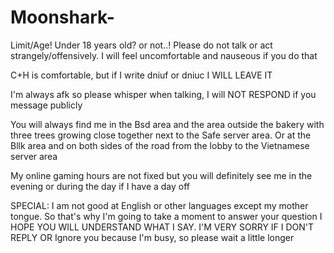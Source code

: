 # Moonshark-
Limit/Age! Under 18 years old? or not..! Please do not talk or act strangely/offensively. I will feel uncomfortable and nauseous if you do that  

C+H is comfortable, but if I write dniuf or dniuc I WILL LEAVE IT 

I'm always afk so please whisper when talking, I will NOT RESPOND if you message publicly

You will always find me in the Bsd area and the area outside the bakery with three trees growing close together next to the Safe server area. Or at the Bllk area and on both sides of the road from the lobby to the Vietnamese server area

My online gaming hours are not fixed but you will definitely see me in the evening or during the day if I have a day off

SPECIAL: I am not good at English or other languages ​​except my mother tongue. So that's why I'm going to take a moment to answer your question
I HOPE YOU WILL UNDERSTAND WHAT I SAY. I'M VERY SORRY IF I DON'T REPLY OR Ignore you because I'm busy, so please wait a little longer
